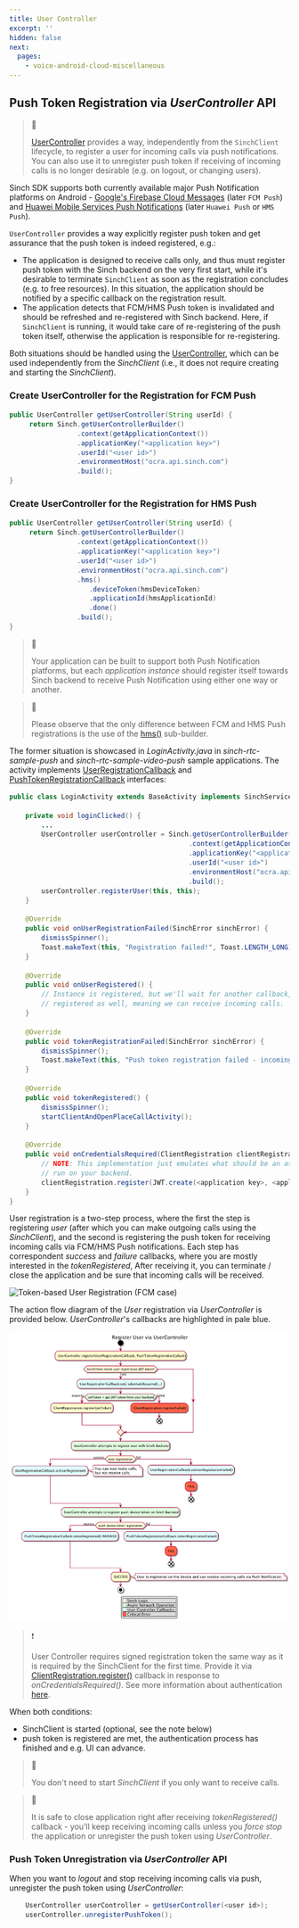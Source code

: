 ```yaml
---
title: User Controller
excerpt: ''
hidden: false
next:
  pages:
    - voice-android-cloud-miscellaneous
---
```


## Push Token Registration via _UserController_ API

> 📘
>
> [UserController](reference/com/sinch/android/rtc/UserController.html) provides a way, independently from the `SinchClient` lifecycle, to register a user for incoming calls via push notifications. You can also use it to unregister push token if receiving of incoming calls is no longer desirable (e.g. on logout, or changing users).

Sinch SDK supports both currently available major Push Notification platforms on Android - [Google's Firebase Cloud Messages](doc:voice-android-cloud-push-notifications#google-fcm-push-notifications) (later `FCM Push`) and [Huawei Mobile Services Push Notifications](doc:voice-android-cloud-push-notifications#huawei-hms-notifications)  (later `Huawei Push` or `HMS Push`). 

`UserController` provides a way explicitly register push token and get assurance that the push token is indeed registered, e.g.:

- The application is designed to receive calls only, and thus must register push token with the Sinch backend on the very first start, while it's desirable to terminate `SinchClient` as soon as the registration concludes (e.g. to free resources). In this situation, the application should be notified by a specific callback on the registration result.
- The application detects that FCM/HMS Push token is invalidated and should be refreshed and re-registered with Sinch backend. Here, if `SinchClient` is running, it would take care of re-registering of the push token itself, otherwise the application is responsible for re-registering.

Both situations should be handled using the [UserController](reference\com\sinch\android\rtc\UserController.html), which can be used independently from the _SinchClient_ (i.e., it does not require creating and starting the _SinchClient_).

### Create UserController for the Registration for FCM Push

```java
public UserController getUserController(String userId) {
     return Sinch.getUserControllerBuilder()
                 .context(getApplicationContext())
                 .applicationKey("<application key>")
                 .userId("<user id>")
                 .environmentHost("ocra.api.sinch.com")
                 .build();
}
```

### Create UserController for the Registration for HMS Push

```java
public UserController getUserController(String userId) {
     return Sinch.getUserControllerBuilder()
                 .context(getApplicationContext())
                 .applicationKey("<application key>")
                 .userId("<user id>")
                 .environmentHost("ocra.api.sinch.com")
                 .hms()
                    .deviceToken(hmsDeviceToken)
                    .applicationId(hmsApplicationId)
                    .done()
                 .build();
}
```
> 📘
>
> Your application can be built to support both Push Notification platforms, but each _application instance_ should 
> register itself towards Sinch backend to receive Push Notification using either one way or another.

> 📘
>
>Please observe that the only difference between FCM and HMS Push registrations is the use of the [hms()](reference/com/sinch/android/rtc/HmsPushBuilder.html) sub-builder.

The former situation is showcased in _LoginActivity.java_ in _sinch-rtc-sample-push_ and _sinch-rtc-sample-video-push_ sample applications. The activity implements [UserRegistrationCallback](reference\com\sinch\android\rtc\UserRegistrationCallback.html) and [PushTokenRegistrationCallback](reference\com\sinch\android\rtc\PushTokenRegistrationCallback.html) interfaces:

```java
public class LoginActivity extends BaseActivity implements SinchService.StartFailedListener, PushTokenRegistrationCallback, UserRegistrationCallback {

    private void loginClicked() {
        ...
        UserController userController = Sinch.getUserControllerBuilder()
                                             .context(getApplicationContext())
                                             .applicationKey("<application key>")
                                             .userId("<user id>")
                                             .environmentHost("ocra.api.sinch.com")
                                             .build();
        userController.registerUser(this, this);
    }

    @Override
    public void onUserRegistrationFailed(SinchError sinchError) {
        dismissSpinner();
        Toast.makeText(this, "Registration failed!", Toast.LENGTH_LONG).show();
    }

    @Override
    public void onUserRegistered() {
        // Instance is registered, but we'll wait for another callback, assuring that the push token is
        // registered as well, meaning we can receive incoming calls.
    }

    @Override
    public void tokenRegistrationFailed(SinchError sinchError) {
        dismissSpinner();
        Toast.makeText(this, "Push token registration failed - incoming calls can't be received!", Toast.LENGTH_LONG).show();
    }

    @Override
    public void tokenRegistered() {
        dismissSpinner();
        startClientAndOpenPlaceCallActivity();
    }

    @Override
    public void onCredentialsRequired(ClientRegistration clientRegistration) {
        // NOTE: This implementation just emulates what should be an async procedure, with JWT.create() being
        // run on your backend.
        clientRegistration.register(JWT.create(<application key>, <application secret>, mUserId));
    }
}
```

User registration is a two-step process, where the first the step is registering _user_ (after which you can make outgoing calls using the _SinchClient_), and the second is registering the push token for receiving incoming calls via FCM/HMS Push notifications. Each step has correspondent _success_ and _failure_ callbacks, where you are mostly interested in the _tokenRegistered_, After receiving it, you can terminate / close the application and be sure that incoming calls will be received.

![Token-based User Registration (FCM case)](images\20200221-user_and_push_registration.png)

The action flow diagram of the _User_ registration via _UserController_ is provided below. _UserController_'s callbacks are highlighted in pale blue.

![Registering User via UserController](images\20201006-usercontroller-callbacks.pu.png)

> ❗️
>
> User Controller requires signed registration token the same way as it is required by the SinchClient for the first time. Provide it via [ClientRegistration.register()](reference\com\sinch\android\rtc\ClientRegistration.html) callback in response to _onCredentialsRequired()_.
> See more information about authentication [here](doc:voice-android-cloud-application-authentication).

When both conditions:
- SinchClient is started (optional, see the note below)
- push token is registered
are met, the authentication process has finished and e.g. UI can advance.

> 📘
>
> You don't need to start _SinchClient_ if you only want to receive calls.

> 📘
>
> It is safe to close application right after receiving _tokenRegistered()_ callback - you'll keep receiving incoming calls unless you _force stop_ the application or unregister the push token using _UserController_.

### Push Token Unregistration via _UserController_ API

When you want to _logout_ and stop receiving incoming calls via push, unregister the push token using _UserController_:

```java
    UserController userController = getUserController(<user id>);
    userController.unregisterPushToken();
```

